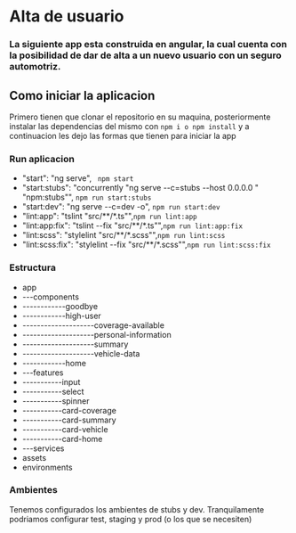 # Alta de usuario
### La siguiente app esta construida en angular, la cual cuenta con la posibilidad de dar de alta a un nuevo usuario con un seguro automotriz.

## Como iniciar la aplicacion
Primero tienen que clonar el repositorio en su maquina, posteriormente instalar las dependencias del mismo con `npm i o npm install` y a continuacion les dejo
las formas que tienen para iniciar la app

### Run aplicacion
- "start": "ng serve",      ` npm start`
- "start:stubs": "concurrently \"ng serve --c=stubs --host 0.0.0.0 \" \"npm:stubs\"",    `npm run start:stubs`
- "start:dev": "ng serve --c=dev -o",     `npm run start:dev`
- "lint:app": "tslint \"src/**/*.ts\"",`npm run lint:app`
- "lint:app:fix": "tslint --fix \"src/**/*.ts\"",`npm run lint:app:fix`
- "lint:scss": "stylelint \"src/**/*.scss\"",`npm run lint:scss`
- "lint:scss:fix": "stylelint --fix \"src/**/*.scss\"",`npm run lint:scss:fix`

### Estructura
- app
- ---components
- ------------goodbye
- ------------high-user
- --------------------coverage-available
- --------------------personal-information
- --------------------summary
- --------------------vehicle-data
- ------------home
- ---features
- -----------input
- -----------select
- -----------spinner
- -----------card-coverage
- -----------card-summary
- -----------card-vehicle
- -----------card-home
- ---services
- assets
- environments

### Ambientes
Tenemos configurados los ambientes de stubs y dev. Tranquilamente podriamos configurar test, staging y prod (o los que se necesiten)
